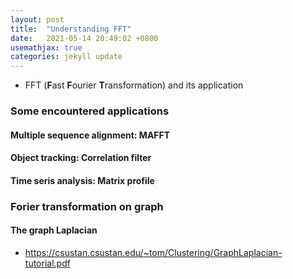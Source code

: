 ```yaml
---
layout: post
title:  "Understanding FFT"
date:   2021-05-14 20:49:02 +0800
usemathjax: true
categories: jekyll update
---
```


- FFT (**F**ast **F**ourier **T**ransformation) and its application




### Some encountered applications


#### Multiple sequence alignment: MAFFT

#### Object tracking: Correlation filter

#### Time seris analysis: Matrix profile

### Forier transformation on graph

#### The graph Laplacian
- <https://csustan.csustan.edu/~tom/Clustering/GraphLaplacian-tutorial.pdf>